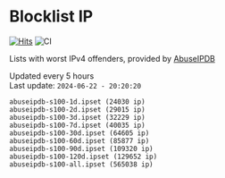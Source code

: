 # Blocklist IP

[![Hits](https://hits.seeyoufarm.com/api/count/incr/badge.svg?url=https%3A%2F%2Fgithub.com%2Fborestad%2Fblocklist-ip%2F&count_bg=%2379C83D&title_bg=%23555555&icon=&icon_color=%23E7E7E7&title=hits&edge_flat=false)](https://hits.seeyoufarm.com)  ![CI](https://img.shields.io/github/workflow/status/borestad/blocklist-ip/CI?style=flat-square)

Lists with worst IPv4 offenders, provided by [AbuseIPDB](https://www.abuseipdb.com/)

<!-- FOOTER-PLACEHOLDER -->
Updated every 5 hours<br>
Last update: `2024-06-22 - 20:20:20`
```
abuseipdb-s100-1d.ipset (24030 ip)
abuseipdb-s100-2d.ipset (29015 ip)
abuseipdb-s100-3d.ipset (32229 ip)
abuseipdb-s100-7d.ipset (40035 ip)
abuseipdb-s100-30d.ipset (64605 ip)
abuseipdb-s100-60d.ipset (85877 ip)
abuseipdb-s100-90d.ipset (109320 ip)
abuseipdb-s100-120d.ipset (129652 ip)
abuseipdb-s100-all.ipset (565038 ip)
```
